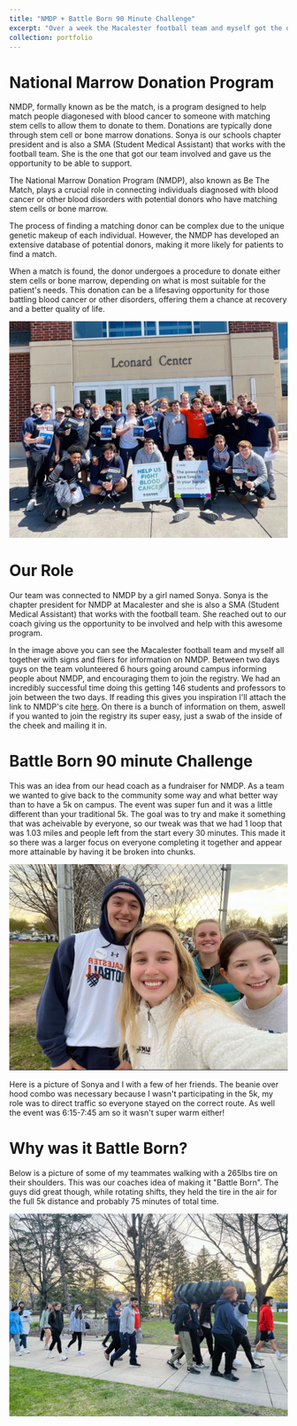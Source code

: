 ```yaml
---
title: "NMDP + Battle Born 90 Minute Challenge"
excerpt: "Over a week the Macalester football team and myself got the opportunity to volunteer with NMDP <br/><img src='/images/nmdp1.jpg'>"
collection: portfolio
---
```


National Marrow Donation Program
======

NMDP, formally known as be the match, is a program designed to help match people diagonesed with blood cancer to someone with matching stem cells to allow them to donate to them. Donations are typically done through stem cell or bone marrow donations. Sonya is our schools chapter president and is also a SMA (Student Medical Assistant) that works with the football team. She is the one that got our team involved and gave us the opportunity to be able to support. 

The National Marrow Donation Program (NMDP), also known as Be The Match, plays a crucial role in connecting individuals diagnosed with blood cancer or other blood disorders with potential donors who have matching stem cells or bone marrow.

The process of finding a matching donor can be complex due to the unique genetic makeup of each individual. However, the NMDP has developed an extensive database of potential donors, making it more likely for patients to find a match.

When a match is found, the donor undergoes a procedure to donate either stem cells or bone marrow, depending on what is most suitable for the patient's needs. This donation can be a lifesaving opportunity for those battling blood cancer or other disorders, offering them a chance at recovery and a better quality of life.

<img src="/images/nmdp1.jpg" alt="Alt text" title="Team NMDP image" />

Our Role
======

Our team was connected to NMDP by a girl named Sonya. Sonya is the chapter president for NMDP at Macalester and she is also a SMA (Student Medical Assistant) that works with the football team. She reached out to our coach giving us the opportunity to be involved and help with this awesome program. 

In the image above you can see the Macalester football team and myself all together with signs and fliers for information on NMDP. Between two days guys on the team volunteered 6 hours going around campus informing people about NMDP, and encouraging them to join the registry. We had an incredibly successful time doing this getting 146 students and professors to join between the two days. If reading this gives you inspiration I'll attach the link to NMDP's cite [here](https://network.nmdp.org). On there is a bunch of information on them, aswell if you wanted to join the registry its super easy, just a swab of the inside of the cheek and mailing it in. 

Battle Born 90 minute Challenge
======

This was an idea from our head coach as a fundraiser for NMDP. As a team we wanted to give back to the community some way and what better way than to have a 5k on campus. The event was super fun and it was a little different than your traditional 5k. The goal was to try and make it something that was acheivable by everyone, so our tweak was that we had 1 loop that was 1.03 miles and people left from the start every 30 minutes. This made it so there was a larger focus on everyone completing it together and appear more attainable by having it be broken into chunks. 

<img src="/images/nmdp2.jpg" alt="Alt text" title="Me and Sonya" />

Here is a picture of Sonya and I with a few of her friends. The beanie over hood combo was necessary because I wasn't participating in the 5k, my role was to direct traffic so everyone stayed on the correct route. As well the event was 6:15-7:45 am so it wasn't super warm either!

Why was it Battle Born?
======

Below is a picture of some of my teammates walking with a 265lbs tire on their shoulders. This was our coaches idea of making it "Battle Born". The guys did great though, while rotating shifts, they held the tire in the air for the full 5k distance and probably 75 minutes of total time. 

<img src="/images/nmdp3.jpg" alt="Alt text" title="Guys Carrying a Tire" />